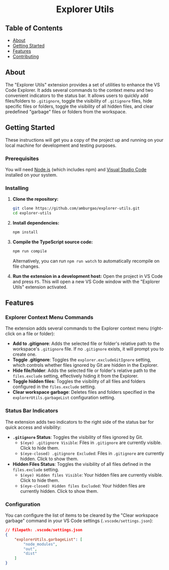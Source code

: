 <!-- markdownlint-disable MD033 -->

<h1 style="border-style: none; text-align: center;">Explorer Utils</h1>

## Table of Contents

- [About](#about)
- [Getting Started](#getting_started)
- [Features](#features)
- [Contributing](../CONTRIBUTING.md)

## About <a name = "about"></a>

The "Explorer Utils" extension provides a set of utilities to enhance the VS Code Explorer. It adds several commands to the context menu and two convenient indicators to the status bar. It allows users to quickly add files/folders to `.gitignore`, toggle the visibility of `.gitignore` files, hide specific files or folders, toggle the visibility of all hidden files, and clear predefined "garbage" files or folders from the workspace.

## Getting Started <a name = "getting_started"></a>

These instructions will get you a copy of the project up and running on your local machine for development and testing purposes.

### Prerequisites

You will need [Node.js](https://nodejs.org/) (which includes npm) and [Visual Studio Code](https://code.visualstudio.com/) installed on your system.

### Installing

1.  **Clone the repository:**

    ```bash
    git clone https://github.com/amburgao/explorer-utils.git
    cd explorer-utils
    ```

2.  **Install dependencies:**

    ```bash
    npm install
    ```

3.  **Compile the TypeScript source code:**

    ```bash
    npm run compile
    ```

    Alternatively, you can run `npm run watch` to automatically recompile on file changes.

4.  **Run the extension in a development host:**
    Open the project in VS Code and press `F5`. This will open a new VS Code window with the "Explorer Utils" extension activated.

## Features <a name = "features"></a>

### Explorer Context Menu Commands

The extension adds several commands to the Explorer context menu (right-click on a file or folder):

-   **Add to .gitignore**: Adds the selected file or folder's relative path to the workspace's `.gitignore` file. If no `.gitignore` exists, it will prompt you to create one.
-   **Toggle .gitignore**: Toggles the `explorer.excludeGitIgnore` setting, which controls whether files ignored by Git are hidden in the Explorer.
-   **Hide file/folder**: Adds the selected file or folder's relative path to the `files.exclude` setting, effectively hiding it from the Explorer.
-   **Toggle hidden files**: Toggles the visibility of all files and folders configured in the `files.exclude` setting.
-   **Clear workspace garbage**: Deletes files and folders specified in the `explorerUtils.garbageList` configuration setting.

### Status Bar Indicators

The extension adds two indicators to the right side of the status bar for quick access and visibility:

-   **`.gitignore` Status**: Toggles the visibility of files ignored by Git.
    -   `$(eye) .gitignore Visible`: Files in `.gitignore` are currently visible. Click to hide them.
    -   `$(eye-closed) .gitignore Excluded`: Files in `.gitignore` are currently hidden. Click to show them.
-   **Hidden Files Status**: Toggles the visibility of all files defined in the `files.exclude` setting.
    -   `$(eye) Hidden files Visible`: Your hidden files are currently visible. Click to hide them.
    -   `$(eye-closed) Hidden files Excluded`: Your hidden files are currently hidden. Click to show them.

### Configuration

You can configure the list of items to be cleared by the "Clear workspace garbage" command in your VS Code settings (`.vscode/settings.json`):

```json
// filepath: .vscode/settings.json
{
    "explorerUtils.garbageList": [
        "node_modules",
        "out",
        "dist"
    ]
}
```
